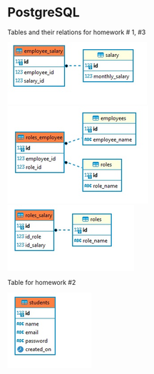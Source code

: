 # PostgreSQL

Tables and their relations for homework # 1, #3

![](https://github.com/KristinaMarkevich/PostgreSQL/blob/tables/%D0%91%D0%B5%D0%B7%D1%8B%D0%BC%D1%8F%D0%BD%D0%BD%D1%8B%D0%B9.jpg?raw=true)
![](https://github.com/KristinaMarkevich/PostgreSQL/blob/tables/%D0%91%D0%B5%D0%B7%D1%8B%D0%BC%D1%8F%D0%BD%D0%BD%D1%8B%D0%B91.jpg?raw=true)
![](https://github.com/KristinaMarkevich/PostgreSQL/blob/tables/%D0%91%D0%B5%D0%B7%D1%8B%D0%BC%D1%8F%D0%BD%D0%BD%D1%8B%D0%B92.jpg?raw=true)

Table for homework #2

![](https://github.com/KristinaMarkevich/PostgreSQL/blob/tables/image3.jpg?raw=true)
